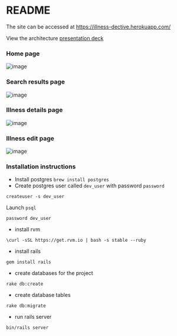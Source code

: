 # README

The site can be accessed at https://illness-dective.herokuapp.com/

View the architecture [presentation deck](https://docs.google.com/viewer?url=https://github.com/kittycat1/illness_detector/files/6289280/Illness.Detective.pdf)

### Home page
![image](https://user-images.githubusercontent.com/38593727/114256537-c7a71400-996e-11eb-87f3-4c204ce0c959.png)

### Search results page
![image](https://user-images.githubusercontent.com/38593727/114256562-ed341d80-996e-11eb-941a-f7cc43fe532e.png)

### Illness details page
![image](https://user-images.githubusercontent.com/38593727/114256575-06d56500-996f-11eb-9343-e517f3cf3686.png)

### Illness edit page

![image](https://user-images.githubusercontent.com/38593727/114256595-194f9e80-996f-11eb-87d9-ec2ad2f1235f.png)


### Installation instructions

- Install postgres `brew install postgres`
- Create postgres user called `dev_user` with password `password`

```
createuser -s dev_user
```

Launch `psql`

```
password dev_user
```

- install rvm
```
\curl -sSL https://get.rvm.io | bash -s stable --ruby
```

- install rails

```
gem install rails
```

- create databases for the project

```
rake db:create
```

- create database tables

```
rake db:migrate
```

- run rails server

```
bin/rails server
```
